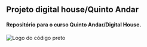 ## Projeto digital house/Quinto Andar

#### Repositório para o curso Quinto Andar/Digital House.

![Logo do código preto](https://images.assets-landingi.com/y89usWgwCwB8Pv5j/image1.png)

